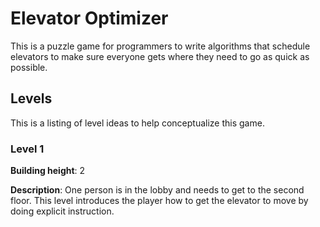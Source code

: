 # Elevator Optimizer

This is a puzzle game for programmers to write algorithms that schedule elevators to make sure everyone gets where they need to go as quick as possible.

## Levels

This is a listing of level ideas to help conceptualize this game.

### Level 1

**Building height**: 2

**Description**: One person is in the lobby and needs to get to the second floor. This level introduces the player how to get the elevator to move by doing explicit instruction.